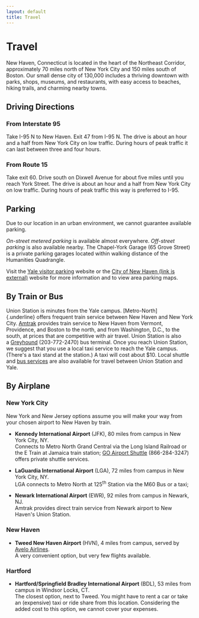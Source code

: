 ```yaml
---
layout: default
title: Travel
---
```


# Travel

New Haven, Connecticut is located in the heart of the Northeast Corridor, approximately 70 miles north of New York City and 150 miles south of Boston. Our small dense city of 130,000 includes a thriving downtown with parks, shops, museums, and restaurants, with easy access to beaches, hiking trails, and charming nearby towns.

## Driving Directions

### From Interstate 95

Take I-95 N to New Haven. Exit 47 from I-95 N. The drive is about an
hour and a half from New York City on low traffic. During hours of peak
traffic it can last between three and four hours.

### From Route 15

Take exit 60. Drive south on Dixwell Avenue for about five miles until
you reach York Street. The drive is about an hour and a half from New
York City on low traffic. During hours of peak traffic this way is
preferred to I-95.

## Parking

Due to our location in an urban environment, we cannot guarantee
available parking.

_On-street metered parking_ is available almost everywhere. *Off-street parking* is also available nearby. The Chapel-York Garage (65 Grove Street) is a private parking garages located within walking distance of the Humanities Quadrangle.

Visit the [Yale visitor parking](https://your.yale.edu/work-yale/campus-services/parking-and-transportation-options/parking/visitor-parking) website or the [City of New Haven (link is external)](http://nhparking.com/) website for more information and to view area parking maps.

## By Train or Bus

Union Station is minutes from the Yale campus. [Metro-North]{.underline} offers frequent train service between New Haven and New York City. [Amtrak](https://www.amtrak.com/home.html) provides train service to New Haven from Vermont, Providence, and Boston to the north, and from Washington, D.C., to the south, at prices that are competitive with air travel. Union Station is also a [Greyhound](http://www.greyhound.com/home/) (203-772-2470) bus terminal. Once you reach Union Station, we suggest that you use a local taxi service to reach the Yale campus. (There's a taxi stand at the station.) A taxi will cost about \$10. Local shuttle and [bus services](http://www.cttransit.com/RoutesSchedules/SystemMapDisplay.asp) are also available for travel between Union Station and Yale.

## By Airplane

### New York City

New York and New Jersey options assume you will make your way from your
chosen airport to New Haven by train.

- **Kennedy International Airport** (JFK), 80 miles from campus in New
  York City, NY.  
  Connects to Metro North Grand Central via the Long Island Railroad or the E Train at Jamaica train station; [GO Airport Shuttle](http://www.2theairport.com/) (866-284-3247) offers private shuttle services.

- **LaGuardia International Airport** (LGA), 72 miles from campus in New
  York City, NY.  
  LGA connects to Metro North at 125<sup>th</sup> Station via the M60 Bus or a
  taxi;

- **Newark International Airport** (EWR), 92 miles from campus in Newark,
  NJ.  
  Amtrak provides direct train service from Newark airport to New
  Haven's Union Station.

### New Haven

- **Tweed New Haven Airport** (HVN), 4 miles from campus, served by [Avelo Airlines](https://www.aveloair.com/).  
  A very convenient option, but very few flights available.

### Hartford

- **Hartford/Springfield Bradley International Airport** (BDL), 53 miles
  from campus in Windsor Locks, CT.  
  The closest option, next to Tweed.
  You might have to rent a car or take an (expensive) taxi or ride
  share from this location. Considering the added cost to this option,
  we cannot cover your expenses.
